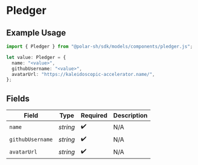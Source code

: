 # Pledger

## Example Usage

```typescript
import { Pledger } from "@polar-sh/sdk/models/components/pledger.js";

let value: Pledger = {
  name: "<value>",
  githubUsername: "<value>",
  avatarUrl: "https://kaleidoscopic-accelerator.name/",
};
```

## Fields

| Field              | Type               | Required           | Description        |
| ------------------ | ------------------ | ------------------ | ------------------ |
| `name`             | *string*           | :heavy_check_mark: | N/A                |
| `githubUsername`   | *string*           | :heavy_check_mark: | N/A                |
| `avatarUrl`        | *string*           | :heavy_check_mark: | N/A                |